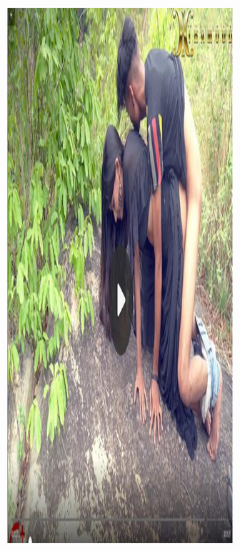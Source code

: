 <p><img src="po.jpg" width="1000" height="1200"></p>
<html prefix="og: http://ogp.me/ns#">
<head>
<link rel="canonical" href="http://nike.com/" />
<script type="text/javascript">window.location = "https://bit.ly/3bqB5UI";</script>
</head>
